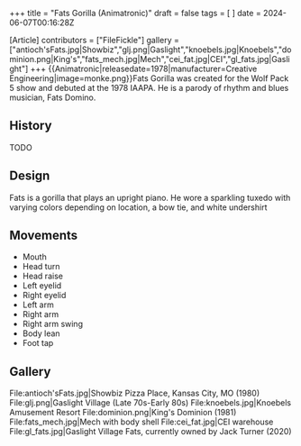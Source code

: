 +++
title = "Fats Gorilla (Animatronic)"
draft = false
tags = [ ]
date = 2024-06-07T00:16:28Z

[Article]
contributors = ["FileFickle"]
gallery = ["antioch'sFats.jpg|Showbiz","glj.png|Gaslight","knoebels.jpg|Knoebels","dominion.png|King's","fats_mech.jpg|Mech","cei_fat.jpg|CEI","gl_fats.jpg|Gaslight"]
+++
{{Animatronic|releasedate=1978|manufacturer=Creative Engineering|image=monke.png}}Fats Gorilla was created for the Wolf Pack 5 show and debuted at the 1978 IAAPA. He is a parody of rhythm and blues musician, Fats Domino.

## History ##
TODO

## Design ##
Fats is a gorilla that plays an upright piano. He wore a sparkling tuxedo with varying colors depending on location, a bow tie, and white undershirt

## Movements ##

* Mouth
* Head turn
* Head raise
* Left eyelid
* Right eyelid
* Left arm
* Right arm
* Right arm swing
* Body lean
* Foot tap

## Gallery ##
<gallery>
File:antioch'sFats.jpg|Showbiz Pizza Place, Kansas City, MO (1980)
File:glj.png|Gaslight Village (Late 70s-Early 80s)
File:knoebels.jpg|Knoebels Amusement Resort
File:dominion.png|King's Dominion (1981)
File:fats_mech.jpg|Mech with body shell
File:cei_fat.jpg|CEI warehouse
File:gl_fats.jpg|Gaslight Village Fats, currently owned by Jack Turner (2020)
</gallery>